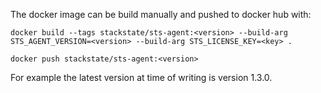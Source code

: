 The docker image can be build manually and pushed to docker hub with:

```
docker build --tags stackstate/sts-agent:<version> --build-arg STS_AGENT_VERSION=<version> --build-arg STS_LICENSE_KEY=<key> .

docker push stackstate/sts-agent:<version>
```

For example the latest version at time of writing is version 1.3.0.


